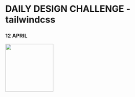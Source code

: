 # DAILY DESIGN CHALLENGE - tailwindcss

### 12 APRIL
<img src="https://github.com/theoguzkorkmaz/daily-desing-challenge/blob/main/images/12_april.png" width="auto" height="150px"></img><br><br>
